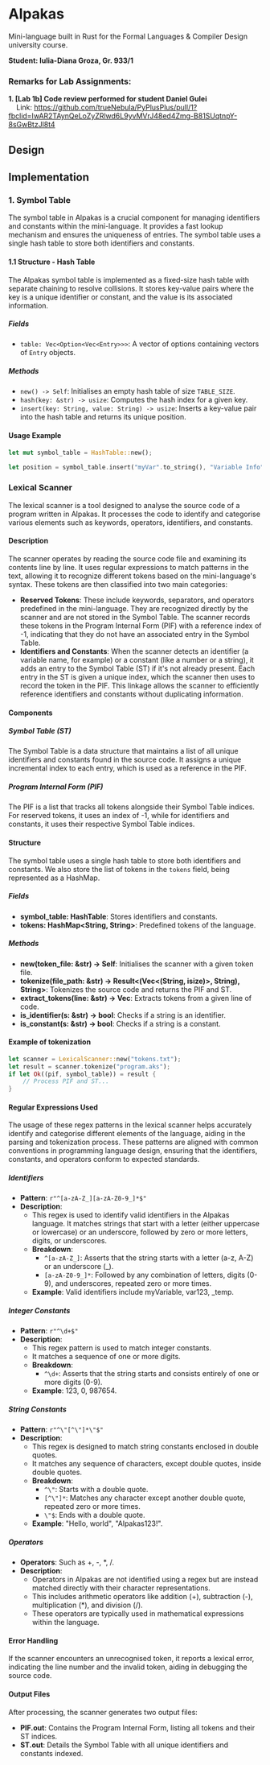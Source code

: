 # Alpakas

Mini-language built in Rust for the Formal Languages & Compiler Design university course.

**Student: Iulia-Diana Groza, Gr. 933/1**

### Remarks for Lab Assignments:
**1. [Lab 1b] Code review performed for student Daniel Gulei** <br>
&nbsp;&nbsp;&nbsp;&nbsp;Link: https://github.com/trueNebula/PyPlusPlus/pull/1?fbclid=IwAR2TAynQeLoZyZRlwd6L9yvMVrJ48ed4Zmg-B81SUqtnpY-8sGwBtzJl8t4

## Design

## Implementation
### 1. Symbol Table
The symbol table in Alpakas is a crucial component for managing identifiers and constants within the mini-language. It provides a fast lookup mechanism and ensures the uniqueness of entries. The symbol table uses a single hash table to store both identifiers and constants. 

#### 1.1 Structure - Hash Table
The Alpakas symbol table is implemented as a fixed-size hash table with separate chaining to resolve collisions. It stores key-value pairs where the key is a unique identifier or constant, and the value is its associated information.

##### Fields
* `table: Vec<Option<Vec<Entry>>>`: A vector of options containing vectors of `Entry` objects.

##### Methods
* `new() -> Self`: Initialises an empty hash table of size `TABLE_SIZE`.
* `hash(key: &str) -> usize`: Computes the hash index for a given key.
* `insert(key: String, value: String) -> usize`: Inserts a key-value pair into the hash table and returns its unique position.

#### Usage Example
```rust
let mut symbol_table = HashTable::new();

let position = symbol_table.insert("myVar".to_string(), "Variable Info".to_string());
```

### Lexical Scanner
The lexical scanner is a tool designed to analyse the source code of a program written in Alpakas. It processes the code to identify and categorise various elements such as keywords, operators, identifiers, and constants.

#### Description
The scanner operates by reading the source code file and examining its contents line by line. It uses regular expressions to match patterns in the text, allowing it to recognize different tokens based on the mini-language's syntax. These tokens are then classified into two main categories:
* **Reserved Tokens**: These include keywords, separators, and operators predefined in the mini-language. They are recognized directly by the scanner and are not stored in the Symbol Table. The scanner records these tokens in the Program Internal Form (PIF) with a reference index of -1, indicating that they do not have an associated entry in the Symbol Table.
* **Identifiers and Constants**: When the scanner detects an identifier (a variable name, for example) or a constant (like a number or a string), it adds an entry to the Symbol Table (ST) if it's not already present. Each entry in the ST is given a unique index, which the scanner then uses to record the token in the PIF. This linkage allows the scanner to efficiently reference identifiers and constants without duplicating information.

#### Components
##### Symbol Table (ST)
The Symbol Table is a data structure that maintains a list of all unique identifiers and constants found in the source code. It assigns a unique incremental index to each entry, which is used as a reference in the PIF.

##### Program Internal Form (PIF)
The PIF is a list that tracks all tokens alongside their Symbol Table indices. For reserved tokens, it uses an index of -1, while for identifiers and constants, it uses their respective Symbol Table indices.

#### Structure
The symbol table uses a single hash table to store both identifiers and constants. We also store the list of tokens in the `tokens` field, being represented as a HashMap.

##### Fields
* **symbol_table: HashTable**: Stores identifiers and constants.
* **tokens: HashMap<String, String>**: Predefined tokens of the language.

##### Methods
* **new(token_file: &str) -> Self**: Initialises the scanner with a given token file.
* **tokenize(file_path: &str) -> Result<(Vec<(String, isize)>, String), String>**: Tokenizes the source code and returns the PIF and ST.
* **extract_tokens(line: &str) -> Vec<String>**: Extracts tokens from a given line of code.
* **is_identifier(s: &str) -> bool**: Checks if a string is an identifier.
* **is_constant(s: &str) -> bool**: Checks if a string is a constant.

#### Example of tokenization
```rust
let scanner = LexicalScanner::new("tokens.txt");
let result = scanner.tokenize("program.aks");
if let Ok((pif, symbol_table)) = result {
    // Process PIF and ST...
}
```

#### Regular Expressions Used
The usage of these regex patterns in the lexical scanner helps accurately identify and categorise different elements of the language, aiding in the parsing and tokenization process. These patterns are aligned with common conventions in programming language design, ensuring that the identifiers, constants, and operators conform to expected standards.

##### Identifiers
* **Pattern**: `r"^[a-zA-Z_][a-zA-Z0-9_]*$"`
* **Description**:
  * This regex is used to identify valid identifiers in the Alpakas language.
It matches strings that start with a letter (either uppercase or lowercase) or an underscore, followed by zero or more letters, digits, or underscores.
  * **Breakdown**:
    * `^[a-zA-Z_]`: Asserts that the string starts with a letter (a-z, A-Z) or an underscore (_).
    * `[a-zA-Z0-9_]*`: Followed by any combination of letters, digits (0-9), and underscores, repeated zero or more times.
  * **Example**: Valid identifiers include myVariable, var123, _temp.

##### Integer Constants
* **Pattern**: `r"^\d+$"`
* **Description**:
  * This regex pattern is used to match integer constants.
  * It matches a sequence of one or more digits.
  * **Breakdown**:
    * `^\d+`: Asserts that the string starts and consists entirely of one or more digits (0-9).
  * **Example**: 123, 0, 987654.
  
##### String Constants
* **Pattern**: `r"^\"[^\"]*\"$"`
* **Description**:
  * This regex is designed to match string constants enclosed in double quotes.
  * It matches any sequence of characters, except double quotes, inside double quotes.
  * **Breakdown**:
    * `^\"`: Starts with a double quote.
    * `[^\"]*`: Matches any character except another double quote, repeated zero or more times.
    * `\"$`: Ends with a double quote.
  * **Example**: "Hello, world", "Alpakas123!".

##### Operators
* **Operators**: Such as +, -, *, /.
* **Description**:
  * Operators in Alpakas are not identified using a regex but are instead matched directly with their character representations.
  * This includes arithmetic operators like addition (+), subtraction (-), multiplication (*), and division (/).
  * These operators are typically used in mathematical expressions within the language.


#### Error Handling
If the scanner encounters an unrecognised token, it reports a lexical error, indicating the line number and the invalid token, aiding in debugging the source code.

#### Output Files
After processing, the scanner generates two output files:
* **PIF.out**: Contains the Program Internal Form, listing all tokens and their ST indices.
* **ST.out**: Details the Symbol Table with all unique identifiers and constants indexed.







